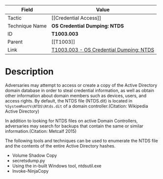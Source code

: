 
|Field|Value|
|---|---|
|Tactic|[[Credential Access]]|
|Technique Name|**OS Credential Dumping: NTDS**|
|ID|**T1003.003**|
|Parent|[[T1003]]|
|Link|[T1003.003 - OS Credential Dumping: NTDS](https://attack.mitre.org/techniques/T1003/003)|

# Description

Adversaries may attempt to access or create a copy of the Active Directory domain database in order to steal credential information, as well as obtain other information about domain members such as devices, users, and access rights. By default, the NTDS file (NTDS.dit) is located in <code>%SystemRoot%\NTDS\Ntds.dit</code> of a domain controller.(Citation: Wikipedia Active Directory)

In addition to looking for NTDS files on active Domain Controllers, adversaries may search for backups that contain the same or similar information.(Citation: Metcalf 2015)

The following tools and techniques can be used to enumerate the NTDS file and the contents of the entire Active Directory hashes.

* Volume Shadow Copy
* secretsdump.py
* Using the in-built Windows tool, ntdsutil.exe
* Invoke-NinjaCopy
